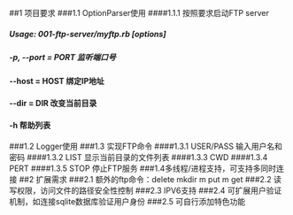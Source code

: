##1 项目要求
###1.1  OptionParser使用
####1.1.1   按照要求启动FTP server
#####  Usage: 001-ftp-server/myftp.rb [options]
#####       -p, --port = PORT       监听端口号
####            --host = HOST       绑定IP地址
####            --dir  = DIR        改变当前目录
####        -h                      帮助列表
###1.2  Logger使用
###1.3  实现FTP命令
####1.3.1 USER/PASS 输入用户名和密码
####1.3.2 LIST      显示当前目录的文件列表
####1.3.3 CWD 
####1.3.4 PERT
####1.3.5 STOP      停止FTP服务
###1.4多线程/进程支持，可支持多同时连接
##2 扩展需求
###2.1  额外的ftp命令：delete mkdir m put m get
###2.2  读写权限，访问文件的路径安全性控制
###2.3  IPV6支持
###2.4  可扩展用户验证机制，如连接sqlite数据库验证用户身份
###2.5  可自行添加特色功能
  
